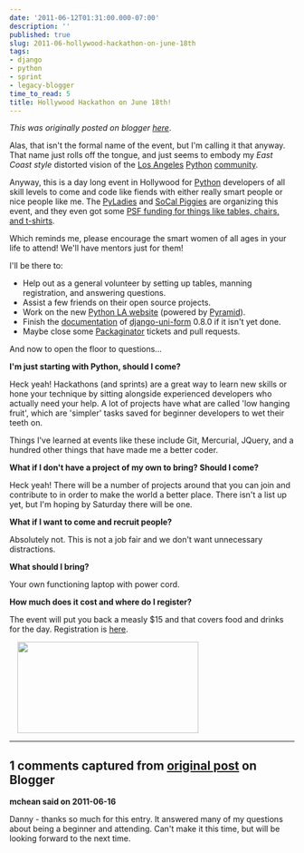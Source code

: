 ```yaml
---
date: '2011-06-12T01:31:00.000-07:00'
description: ''
published: true
slug: 2011-06-hollywood-hackathon-on-june-18th
tags:
- django
- python
- sprint
- legacy-blogger
time_to_read: 5
title: Hollywood Hackathon on June 18th!
---
```


*This was originally posted on blogger [here](https://pydanny.blogspot.com/2011/06/hollywood-hackathon-on-june-18th.html)*.

Alas, that isn't the formal name of the event, but I'm calling it that anyway. That name just rolls off the tongue, and just seems to embody my <i>East Coast style</i> distorted vision of the [Los Angeles](https://www.meetup.com/ladjango/) [Python](https://pyladies.com/) [community](https://socal-piggies.org/scp).

Anyway, this is a day long event in Hollywood for [Python](https://python.org/) developers of all skill levels to come and code like fiends with either really smart people or nice people like me. The [PyLadies](https://pyladies.com/) and [SoCal Piggies](https://socal-piggies.org/) are organizing this event, and they even got some [PSF funding for things like tables, chairs, and t-shirts](https://pyladies.com/blog/thank-you-python-software-foundation/).

Which reminds me, please encourage the smart women of all ages in your life to attend! We'll have mentors just for them!

I'll be there to:


- Help out as a general volunteer by setting up tables, manning registration, and answering questions.
- Assist a few friends on their open source projects.
- Work on the new [Python LA website](https://github.com/LAPython/pythonla)&nbsp;(powered by [Pyramid](https://pylonsproject.org/projects/pyramid/about)).
- Finish the [documentation](https://readthedocs.org/docs/dango-uni-form/en/latest/) of [django-uni-form](https://github.com/pydanny/django-uni-form) 0.8.0 if it isn't yet done.
- Maybe close some [Packaginator](https://github.com/cartwheelweb/packaginator) tickets and pull requests.

And now to open the floor to questions...

<b>I'm just starting with Python, should I come?</b>

Heck yeah!&nbsp;Hackathons (and sprints) are a great way to learn new skills or hone your technique by sitting alongside experienced developers who actually need your help.&nbsp;A lot of projects have what are called 'low hanging fruit', which are 'simpler' tasks saved for beginner developers to wet their teeth on.

Things I've learned at events like these include Git, Mercurial, JQuery, and a hundred other things that have made me a better coder.

<b>What if I don't have a project of my own to bring? Should I come?</b>

Heck yeah! There will be a number of projects around that you can join and contribute to in order to make the world a better place. There isn't a list up yet, but I'm hoping by Saturday there will be one.

<b>What if I want to come and recruit people?</b>

Absolutely not. This is not a job fair and we don't want unnecessary distractions.

<b>What should I bring?</b>

Your own functioning laptop with power cord.

<b>How much does it cost and where do I register?</b>

The event will put you back a measly $15 and that covers food and drinks for the day. Registration is&nbsp;[here](https://pyladies-hackathon.eventbrite.com/).

<a href="https://pyladies-hackathon.eventbrite.com/" style="margin-left: 1em; margin-right: 1em;"><img border="0" height="161" src="https://evbdn.eventbrite.com/s3-s3/eventlogos/14047389/1733429735-7.jpg" width="320" /></a>

---

## 1 comments captured from [original post](https://pydanny.blogspot.com/2011/06/hollywood-hackathon-on-june-18th.html) on Blogger

**mchean said on 2011-06-16**

Danny - thanks so much for this entry.  It answered many of my questions about being a beginner and attending.  Can't make it this time, but will be looking forward to the next time.

